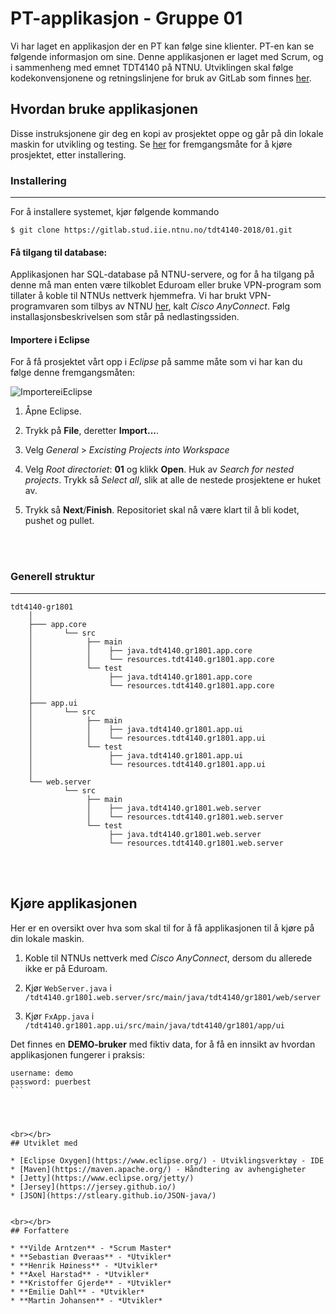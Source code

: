 # PT-applikasjon - Gruppe 01

Vi har laget en applikasjon der en PT kan følge sine klienter. PT-en kan se følgende informasjon om sine. 
Denne applikasjonen er laget med Scrum, og i sammenheng med emnet TDT4140 på NTNU. Utviklingen skal følge kodekonvensjonene og retningslinjene for bruk av GitLab som finnes [her](https://gitlab.stud.iie.ntnu.no/tdt4140-2018/01/wikis/Home/Kodekonvensjoner%20og%20retningslinjer%20i%20gitlab).

## Hvordan bruke applikasjonen

Disse instruksjonene gir deg en kopi av prosjektet oppe og går på din lokale maskin for utvikling og testing. Se [her](#start) for fremgangsmåte for å kjøre prosjektet, etter installering.



### Installering
---

For å installere systemet, kjør følgende kommando

```
$ git clone https://gitlab.stud.iie.ntnu.no/tdt4140-2018/01.git
```

#### Få tilgang til database:

Applikasjonen har SQL-database på NTNU-servere, og for å ha tilgang på denne må man enten være tilkoblet Eduroam eller bruke VPN-program som tillater å koble til NTNUs nettverk hjemmefra.
Vi har brukt VPN-programvaren som tilbys av NTNU [her](https://software.ntnu.no/ntnu/vpn), kalt *Cisco AnyConnect*. Følg installasjonsbeskrivelsen som står på nedlastingssiden.


#### Importere i Eclipse
For å få prosjektet vårt opp i *Eclipse* på samme måte som vi har kan du følge denne fremgangsmåten:

![ImportereiEclipse](https://i.imgur.com/UIlAxUa.png)

1. Åpne Eclipse. 

2. Trykk på **File**, deretter **Import...**.


3. Velg *General* > *Excisting Projects into Workspace*

	
4. Velg *Root directoriet*: **01** og klikk **Open**. Huk av *Search for nested projects*. Trykk så *Select all*, slik at alle de nestede prosjektene er huket av. 


5. Trykk så **Next**/**Finish**. Repositoriet skal nå være klart til å bli kodet, pushet og pullet.


<br></br>

### Generell struktur
---
	
```
tdt4140-gr1801
	│
	├─── app.core
	│   	└── src
	│   	     ├── main
	│   	     │    ├── java.tdt4140.gr1801.app.core
	│   	     │    └── resources.tdt4140.gr1801.app.core
	│   	     └── test
	│   	          ├── java.tdt4140.gr1801.app.core
	│   	          └── resources.tdt4140.gr1801.app.core
	│        
	├─── app.ui
	│   	└── src
	│   	     ├── main
	│   	     │    ├── java.tdt4140.gr1801.app.ui
	│   	     │    └── resources.tdt4140.gr1801.app.ui
	│   	     └── test
	│   	          ├── java.tdt4140.gr1801.app.ui
	│   	          └── resources.tdt4140.gr1801.app.ui
	│             
	└── web.server
	    	└── src
	    	     ├── main
	    	     │    ├── java.tdt4140.gr1801.web.server
	    	     │    └── resources.tdt4140.gr1801.web.server
	    	     └── test
	    	          ├── java.tdt4140.gr1801.web.server
	    	          └── resources.tdt4140.gr1801.web.server
```
<br></br>
<a name="start"></a>
## Kjøre applikasjonen

Her er en oversikt over hva som skal til for å få applikasjonen til å kjøre på din lokale maskin.

1. Koble til NTNUs nettverk med *Cisco AnyConnect*, dersom du allerede ikke er på Eduroam.

2. Kjør `WebServer.java` i `/tdt4140.gr1801.web.server/src/main/java/tdt4140/gr1801/web/server`

3. Kjør `FxApp.java` i `/tdt4140.gr1801.app.ui/src/main/java/tdt4140/gr1801/app/ui`




Det finnes en **DEMO-bruker** med fiktiv data, for å få en innsikt av hvordan applikasjonen fungerer i praksis:

````
username: demo
password: puerbest
```




<br></br>
## Utviklet med

* [Eclipse Oxygen](https://www.eclipse.org/) - Utviklingsverktøy - IDE
* [Maven](https://maven.apache.org/) - Håndtering av avhengigheter
* [Jetty](https://www.eclipse.org/jetty/)
* [Jersey](https://jersey.github.io/)
* [JSON](https://stleary.github.io/JSON-java/)


<br></br>
## Forfattere

* **Vilde Arntzen** - *Scrum Master*
* **Sebastian Øveraas** - *Utvikler*
* **Henrik Høiness** - *Utvikler*
* **Axel Harstad** - *Utvikler*
* **Kristoffer Gjerde** - *Utvikler*
* **Emilie Dahl** - *Utvikler*
* **Martin Johansen** - *Utvikler*

